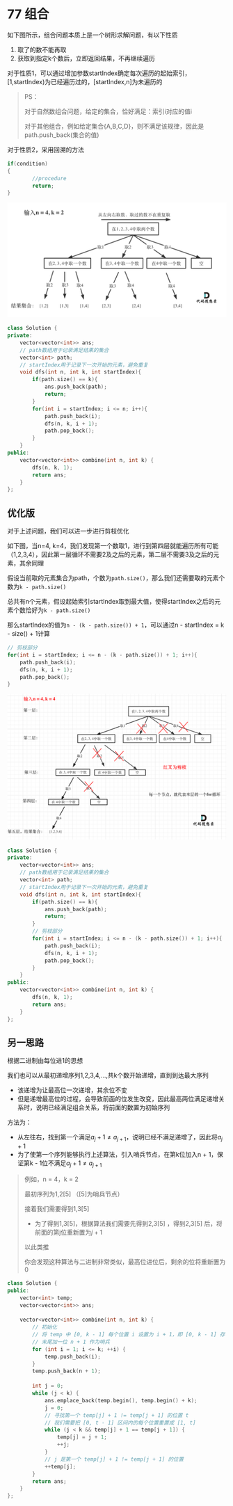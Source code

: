 # 77 组合

如下图所示，组合问题本质上是一个树形求解问题，有以下性质

1. 取了的数不能再取
2. 获取到指定k个数后，立即返回结果，不再继续遍历

对于性质1，可以通过增加参数startIndex确定每次遍历的起始索引，[1,startIndex)为已经遍历过的，[startIndex,n]为未遍历的

> PS：
>
> 对于自然数组合问题，给定的集合，恰好满足：索引i对应的值i
>
> 对于其他组合，例如给定集合{A,B,C,D}，则不满足该规律，因此是path.push_back(集合的值)

对于性质2，采用回溯的方法

```C++
if(condition)
{
		//procedure
		return;
}
```

![77.组合](leetcode.assets/20201123195223940.png)

```C++
class Solution {
private:
    vector<vector<int>> ans;
    // path数组用于记录满足结果的集合
    vector<int> path;
    // startIndex用于记录下一次开始的元素，避免重复
    void dfs(int n, int k, int startIndex){
        if(path.size() == k){
            ans.push_back(path);
            return;
        }
        for(int i = startIndex; i <= n; i++){
            path.push_back(i);
            dfs(n, k, i + 1);
            path.pop_back();
        }
    }
public:
    vector<vector<int>> combine(int n, int k) {
        dfs(n, k, 1);
        return ans;
    }
};
```

## 优化版

对于上述问题，我们可以进一步进行剪枝优化

如下图，当n=4, k=4，我们发现第一个数取1，进行到第四层就能遍历所有可能（1,2,3,4），因此第一层循环不需要2及之后的元素，第二层不需要3及之后的元素，其余同理

假设当前取的元素集合为path，个数为`path.size()`，那么我们还需要取的元素个数为`k - path.size()`

总共有n个元素，假设起始索引startIndex取到最大值，使得startIndex之后的元素个数恰好为`k - path.size()`

那么startIndex的值为`n - (k - path.size()) + 1`，可以通过n - startIndex = k - size() + 1计算

```C++
// 剪枝部分
for(int i = startIndex; i <= n - (k - path.size()) + 1; i++){
	path.push_back(i);
	dfs(n, k, i + 1);
	path.pop_back();
}
```

![77.组合4](leetcode.assets/20210130194335207.png)



```C++
class Solution {
private:
    vector<vector<int>> ans;
    // path数组用于记录满足结果的集合
    vector<int> path;
    // startIndex用于记录下一次开始的元素，避免重复
    void dfs(int n, int k, int startIndex){
        if(path.size() == k){
            ans.push_back(path);
            return;
        }
      	// 剪枝部分
        for(int i = startIndex; i <= n - (k - path.size()) + 1; i++){
            path.push_back(i);
            dfs(n, k, i + 1);
            path.pop_back();
        }
    }
public:
    vector<vector<int>> combine(int n, int k) {
        dfs(n, k, 1);
        return ans;
    }
};
```

## 另一思路

根据二进制由每位进1的思想

我们也可以从最初递增序列1,2,3,4,...,共k个数开始递增，直到到达最大序列

- 该递增为让最高位一次递增，其余位不变
- 但是递增最高位的过程，会导致前面的位发生改变，因此最高两位满足递增关系时，说明已经满足组合关系，将前面的数置为初始序列

方法为：

- 从左往右，找到第一个满足$a_j + 1 \neq a_{j+1}$，说明已经不满足递增了，因此将$a_j + 1$
- 为了使第一个序列能够执行上述算法，引入哨兵节点，在第k位加入n + 1，保证第k - 1位不满足$a_j + 1 \neq a_{j+1}$

> 例如，n = 4，k = 2
>
> 最初序列为1,2[5] （[5]为哨兵节点）
>
> 接着我们需要得到1,3[5] 
>
> - 为了得到1,3[5]，根据算法我们需要先得到2,3[5] ，得到2,3[5] 后，将前面的第j位重新置为$j + 1$
>
> 以此类推
>
> 你会发现这种算法与二进制非常类似，最高位进位后，剩余的位将重新置为0

```C++
class Solution {
public:
    vector<int> temp;
    vector<vector<int>> ans;

    vector<vector<int>> combine(int n, int k) {
        // 初始化
        // 将 temp 中 [0, k - 1] 每个位置 i 设置为 i + 1，即 [0, k - 1] 存 [1, k]
        // 末尾加一位 n + 1 作为哨兵
        for (int i = 1; i <= k; ++i) {
            temp.push_back(i);
        }
        temp.push_back(n + 1);
        
        int j = 0;
        while (j < k) {
            ans.emplace_back(temp.begin(), temp.begin() + k);
            j = 0;
            // 寻找第一个 temp[j] + 1 != temp[j + 1] 的位置 t
            // 我们需要把 [0, t - 1] 区间内的每个位置重置成 [1, t]
            while (j < k && temp[j] + 1 == temp[j + 1]) {
                temp[j] = j + 1;
                ++j;
            }
            // j 是第一个 temp[j] + 1 != temp[j + 1] 的位置
            ++temp[j];
        }
        return ans;
    }
};
```


